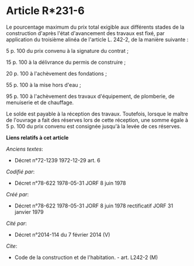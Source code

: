 # Article R*231-6

Le pourcentage maximum du prix total exigible aux différents stades de la construction d'après l'état d'avancement des
travaux est fixé, par application du troisième alinéa de l'article L. 242-2, de la manière suivante :

5 p. 100 du prix convenu à la signature du contrat ;

15 p. 100 à la délivrance du permis de construire ;

20 p. 100 à l'achèvement des fondations ;

55 p. 100 à la mise hors d'eau ;

95 p. 100 à l'achèvement des travaux d'équipement, de plomberie, de menuiserie et de chauffage.

Le solde est payable à la réception des travaux. Toutefois, lorsque le maître de l'ouvrage a fait des réserves lors de cette
réception, une somme égale à 5 p. 100 du prix convenu est consignée jusqu'à la levée de ces réserves.

**Liens relatifs à cet article**

_Anciens textes_:

  - Décret n°72-1239 1972-12-29 art. 6

_Codifié par_:

  - Décret n°78-622 1978-05-31 JORF 8 juin 1978

_Créé par_:

  - Décret n°78-622 1978-05-31 JORF 8 juin 1978 rectificatif JORF 31 janvier 1979

_Cité par_:

  - Décret n°2014-114 du 7 février 2014 (V)

_Cite_:

  - Code de la construction et de l'habitation. - art. L242-2 (M)
